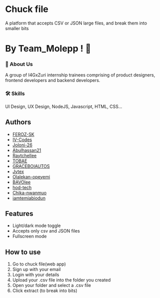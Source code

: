 
# Chuck file


A platform that accepts CSV or JSON large files, and break them into smaller bits
# By Team_Molepp ! 👋


### 🚀 About Us
A group of I4GxZuri internship trainees comprising of product designers, frontend developers and backend developers.


### 🛠 Skills
UI Design, UX Design,
NodeJS, Javascript, HTML, CSS...


## Authors

- [FEROZ-SK](https://www.github.com/FEROZ-SK)
- [IV-Codes](https://www.github.com/IV-Codes)
- [Joloni-26](https://www.github.com/Joloni-26)
- [Abulhassan21](https://www.github.com/Abulhassan21)
- [Raytchellee](https://www.github.com/Raytchellee)
- [TOBAE](https://www.github.com/TOBAE)
- [GRACEBOIAUTOS](https://www.github.com/GRACEBOIAUTOS)
- [Jytex](https://www.github.com/Jytex)
- [Olalekan-opeyemi](https://www.github.com/Olalekan-opeyemi)
- [BAVOlee](https://www.github.com/BAVOlee)
- [hod-tech](https://www.github.com/hod-tech)
- [Chika-nwanmuo](https://www.github.com/Chika-nwanmuo)
- [iamtemiabiodun](https://www.github.com/iamtemiabiodun)


## Features

- Light/dark mode toggle
- Accepts only csv and JSON files
- Fullscreen mode



## How to use
1. Go to chuck file(web app)
2. Sign up with your email
3. Login with your details
4. Upload your .csv file into the folder you created
5. Open your folder and select a .csv file
6. Click extract (to break into bits)
